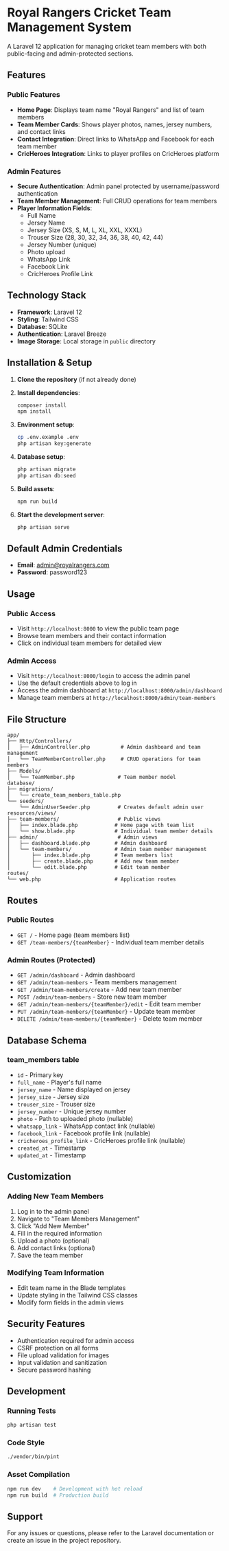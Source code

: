 # Royal Rangers Cricket Team Management System

A Laravel 12 application for managing cricket team members with both public-facing and admin-protected sections.

## Features

### Public Features
- **Home Page**: Displays team name "Royal Rangers" and list of team members
- **Team Member Cards**: Shows player photos, names, jersey numbers, and contact links
- **Contact Integration**: Direct links to WhatsApp and Facebook for each team member
- **CricHeroes Integration**: Links to player profiles on CricHeroes platform

### Admin Features
- **Secure Authentication**: Admin panel protected by username/password authentication
- **Team Member Management**: Full CRUD operations for team members
- **Player Information Fields**:
  - Full Name
  - Jersey Name
  - Jersey Size (XS, S, M, L, XL, XXL, XXXL)
  - Trouser Size (28, 30, 32, 34, 36, 38, 40, 42, 44)
  - Jersey Number (unique)
  - Photo upload
  - WhatsApp Link
  - Facebook Link
  - CricHeroes Profile Link

## Technology Stack

- **Framework**: Laravel 12
- **Styling**: Tailwind CSS
- **Database**: SQLite
- **Authentication**: Laravel Breeze
- **Image Storage**: Local storage in `public` directory

## Installation & Setup

1. **Clone the repository** (if not already done)
2. **Install dependencies**:
   ```bash
   composer install
   npm install
   ```

3. **Environment setup**:
   ```bash
   cp .env.example .env
   php artisan key:generate
   ```

4. **Database setup**:
   ```bash
   php artisan migrate
   php artisan db:seed
   ```

5. **Build assets**:
   ```bash
   npm run build
   ```

6. **Start the development server**:
   ```bash
   php artisan serve
   ```

## Default Admin Credentials

- **Email**: admin@royalrangers.com
- **Password**: password123

## Usage

### Public Access
- Visit `http://localhost:8000` to view the public team page
- Browse team members and their contact information
- Click on individual team members for detailed view

### Admin Access
- Visit `http://localhost:8000/login` to access the admin panel
- Use the default credentials above to log in
- Access the admin dashboard at `http://localhost:8000/admin/dashboard`
- Manage team members at `http://localhost:8000/admin/team-members`

## File Structure

```
app/
├── Http/Controllers/
│   ├── AdminController.php          # Admin dashboard and team management
│   └── TeamMemberController.php     # CRUD operations for team members
├── Models/
│   └── TeamMember.php              # Team member model
database/
├── migrations/
│   └── create_team_members_table.php
└── seeders/
    └── AdminUserSeeder.php         # Creates default admin user
resources/views/
├── team-members/                   # Public views
│   ├── index.blade.php            # Home page with team list
│   └── show.blade.php             # Individual team member details
├── admin/                          # Admin views
│   ├── dashboard.blade.php        # Admin dashboard
│   └── team-members/              # Admin team member management
│       ├── index.blade.php        # Team members list
│       ├── create.blade.php       # Add new team member
│       └── edit.blade.php         # Edit team member
routes/
└── web.php                        # Application routes
```

## Routes

### Public Routes
- `GET /` - Home page (team members list)
- `GET /team-members/{teamMember}` - Individual team member details

### Admin Routes (Protected)
- `GET /admin/dashboard` - Admin dashboard
- `GET /admin/team-members` - Team members management
- `GET /admin/team-members/create` - Add new team member
- `POST /admin/team-members` - Store new team member
- `GET /admin/team-members/{teamMember}/edit` - Edit team member
- `PUT /admin/team-members/{teamMember}` - Update team member
- `DELETE /admin/team-members/{teamMember}` - Delete team member

## Database Schema

### team_members table
- `id` - Primary key
- `full_name` - Player's full name
- `jersey_name` - Name displayed on jersey
- `jersey_size` - Jersey size
- `trouser_size` - Trouser size
- `jersey_number` - Unique jersey number
- `photo` - Path to uploaded photo (nullable)
- `whatsapp_link` - WhatsApp contact link (nullable)
- `facebook_link` - Facebook profile link (nullable)
- `cricheroes_profile_link` - CricHeroes profile link (nullable)
- `created_at` - Timestamp
- `updated_at` - Timestamp

## Customization

### Adding New Team Members
1. Log in to the admin panel
2. Navigate to "Team Members Management"
3. Click "Add New Member"
4. Fill in the required information
5. Upload a photo (optional)
6. Add contact links (optional)
7. Save the team member

### Modifying Team Information
- Edit team name in the Blade templates
- Update styling in the Tailwind CSS classes
- Modify form fields in the admin views

## Security Features

- Authentication required for admin access
- CSRF protection on all forms
- File upload validation for images
- Input validation and sanitization
- Secure password hashing

## Development

### Running Tests
```bash
php artisan test
```

### Code Style
```bash
./vendor/bin/pint
```

### Asset Compilation
```bash
npm run dev    # Development with hot reload
npm run build  # Production build
```

## Support

For any issues or questions, please refer to the Laravel documentation or create an issue in the project repository.
